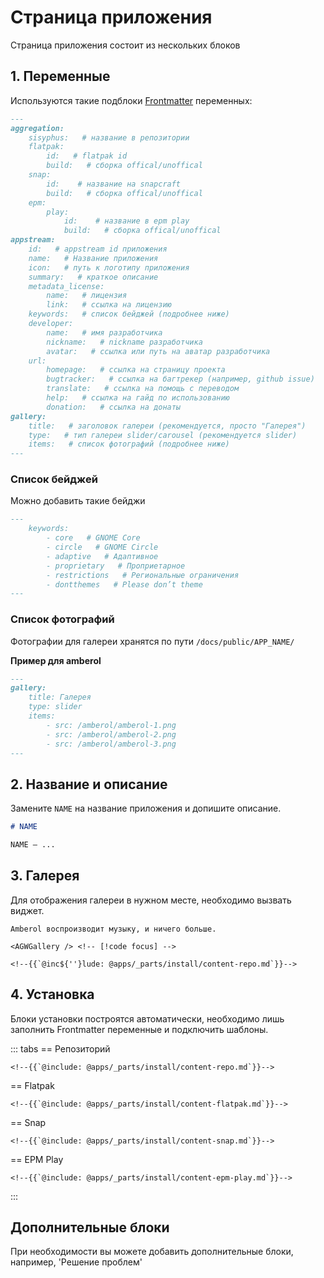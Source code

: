 # Страница приложения

Страница приложения состоит из нескольких блоков

## 1. Переменные

Используются такие подблоки [Frontmatter](../pages/vitepress#frontmatter) переменных:

```markdown
---
aggregation:
    sisyphus:   # название в репозитории
    flatpak:
        id:   # flatpak id
        build:   # сборка offical/unoffical
    snap:
        id:    # название на snapcraft
        build:   # сборка offical/unoffical
    epm:
        play:
            id:    # название в epm play
            build:   # сборка offical/unoffical
appstream:
    id:   # appstream id приложения
    name:   # Название приложения
    icon:   # путь к логотипу приложения
    summary:   # краткое описание
    metadata_license:
        name:   # лицензия
        link:   # ссылка на лицензию
    keywords:   # список бейджей (подробнее ниже)
    developer:
        name:   # имя разработчика
        nickname:   # nickname разработчика
        avatar:   # ссылка или путь на аватар разработчика
    url:
        homepage:   # ссылка на страницу проекта
        bugtracker:   # ссылка на багтрекер (например, github issue)
        translate:   # ссылка на помощь с переводом
        help:   # ссылка на гайд по использованию
        donation:   # ссылка на донаты
gallery:
    title:   # заголовок галереи (рекомендуется, просто "Галерея")
    type:   # тип галереи slider/carousel (рекомендуется slider)
    items:   # список фотографий (подробнее ниже)
---
```


### Список бейджей

Можно добавить такие бейджи

```markdown
---
    keywords:
        - core   # GNOME Core
        - circle   # GNOME Circle
        - adaptive   # Адаптивное
        - proprietary   # Проприетарное
        - restrictions   # Региональные ограничения
        - dontthemes   # Please don’t theme
---
```

### Список фотографий

Фотографии для галереи хранятся по пути `/docs/public/APP_NAME/`

**Пример для amberol**
```markdown
---
gallery:
    title: Галерея
    type: slider
    items:
        - src: /amberol/amberol-1.png
        - src: /amberol/amberol-2.png
        - src: /amberol/amberol-3.png
---
```

## 2. Название и описание

Замените `NAME` на название приложения и допишите описание.

```markdown
# NAME

NAME — ...
```


## 3. Галерея

Для отображения галереи в нужном месте, необходимо вызвать виджет.

```markdown-vue
Amberol воспроизводит музыку, и ничего больше.

<AGWGallery /> <!-- [!code focus] -->

<!--{{`@inc${''}lude: @apps/_parts/install/content-repo.md`}}-->
```

## 4. Установка

Блоки установки построятся автоматически, необходимо лишь заполнить Frontmatter переменные и подключить шаблоны.

::: tabs
== Репозиторий
```markdown-vue
<!--{{`@include: @apps/_parts/install/content-repo.md`}}-->
```
== Flatpak
```markdown-vue
<!--{{`@include: @apps/_parts/install/content-flatpak.md`}}-->
```
== Snap
```markdown-vue
<!--{{`@include: @apps/_parts/install/content-snap.md`}}-->
```
== EPM Play
```markdown-vue
<!--{{`@include: @apps/_parts/install/content-epm-play.md`}}-->
```
:::


## Дополнительные блоки

При необходимости вы можете добавить дополнительные блоки, например, 'Решение проблем'
